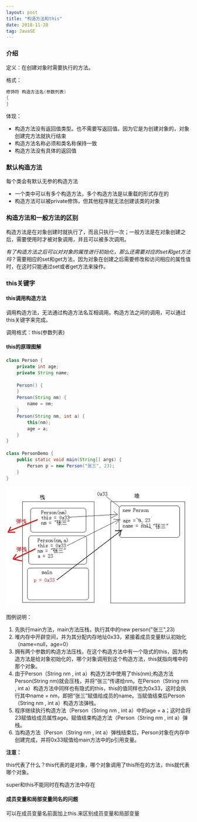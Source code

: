 ```yaml
---
layout: post
title: "构造方法和this"
date: 2018-11-20   
tag: JavaSE
---
```


### 介绍

定义：在创建对象时需要执行的方法。

格式：

```java
修饰符 构造方法名(参数列表)
{
}
```

体现：

- 构造方法没有返回值类型。也不需要写返回值。因为它是为创建对象的，对象创建完方法就执行结束
- 构造方法名称必须和类名称保持一致
- 构造方法没有具体的返回值

### 默认构造方法

每个类会有默认无参的构造方法

- 一个类中可以有多个构造方法，多个构造方法是以重载的形式存在的
- 构造方法可以被private修饰，但其他程序就无法创建该类的对象

### 构造方法和一般方法的区别

构造方法是在对象创建时就执行了，而且只执行一次；一般方法是在对象创建之后，需要使用时才被对象调用，并且可以被多次调用。

*有了构造方法之后可以对对象的属性进行初始化，那么还需要对应的set和get方法吗*？需要相应的set和get方法，因为对象在创建之后需要修改和访问相应的属性值时，在这时只能通过set或者get方法来操作。

### this关键字

#### this调用构造方法

调用构造方法，无法通过构造方法名互相调用。构造方法之间的调用，可以通过this关键字来完成。

调用格式：this(参数列表)

#### this的原理图解

```java
class Person {
	private int age;
	private String name;

	Person() {
	}
	Person(String nm) {
		name = nm;
	}
	Person(String nm, int a) {
		this(nm);
		age = a;
	}
}

class PersonDemo {
	public static void main(String[] args) {
		Person p = new Person("张三", 23);
	}
}
```

![1](https://raw.githubusercontent.com/yuanyi0510/yuanyi0510.github.io/master/images/bolg_images/%E6%9E%84%E9%80%A0%E6%96%B9%E6%B3%95%E5%92%8Cthis/1.jpg)

图例说明：

1. 先执行main方法，main方法压栈，执行其中的new person("张三",23)
2. 堆内存中开辟空间，并为其分配内存地址0x33，紧接着成员变量默认初始化（name=null，age=0）
3. 拥有两个参数的构造方法压栈，在这个构造方法中有一个隐式的this，因为构造方法是给对象初始化的，哪个对象调用到这个构造方法，this就指向堆中的那个对象。
4. 由于Person（String nm , int a）构造方法中使用了this(nm);构造方法Person(String nm)就会压栈，并将“张三”传递给nm。在Person（String nm , int a）构造方法中同样也有隐式的this，this的值同样也为0x33，这时会执行其中name = nm，即把“张三”赋值给成员的name。当赋值结束后Person（String nm , int a）构造方法弹栈。
5. 程序继续执行构造方法（Person（String nm , int a）中的age = a；这时会将23赋值给成员属性age。赋值结束构造方法（Person（String nm , int a）弹栈。
6. 当构造方法（Person（String nm , int a）弹栈结束后，Person对象在内存中创建完成，并将0x33赋值给main方法中的p引用变量。


**注意：**

this代表了什么？this代表的是对象，哪个对象调用了this所在的方法，this就代表哪个对象。

super和this不能同时在构造方法中存在

#### 成员变量和局部变量同名的问题


可以在成员变量名前面加上this.来区别成员变量和局部变量

